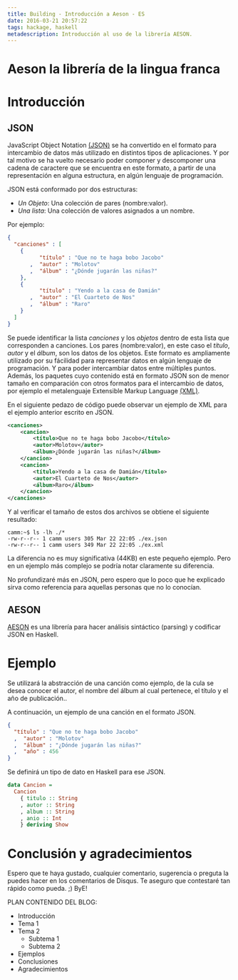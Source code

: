 ```yaml
---
title: Building - Introducción a Aeson - ES
date: 2016-03-21 20:57:22
tags: hackage, haskell
metadescription: Introducción al uso de la librería AESON.
---
```


# Aeson la librería de la lingua franca

# Introducción
## JSON

JavaScript Object Notation [(JSON)](http://json.org/) se ha convertido en el
formato para intercambio de datos más utilizado en distintos tipos de aplicaciones.
Y por tal motivo se ha vuelto necesario poder componer y descomponer una cadena
de caractere que se encuentra en este formato, a partir de una representación
en alguna estructura, en algún lenguaje de programación.

JSON está conformado por dos estructuras:

- *Un Objeto*: Una colección de pares (nombre:valor).
- *Una lista*: Una colección de valores asignados a un nombre.

Por ejemplo:

```json
{
  "canciones" : [
    {
          "título" : "Que no te haga bobo Jacobo"
       ,  "autor" : "Molotov"
       ,  "álbum" : "¿Dónde jugarán las niñas?"
    },
    {
          "título" : "Yendo a la casa de Damián"
       ,  "autor" : "El Cuarteto de Nos"
       ,  "álbum" : "Raro"
    }
  ]
}
```

Se puede identificar la lista *canciones* y los *objetos* dentro de
esta lista que corresponden a canciones. Los pares (nombre:valor), en este caso el
*título*, *autor* y el *álbum*, son los datos de los objetos.
Este formato es ampliamente utilizado por su fácilidad para representar datos
en algún lenguaje de programación. Y para poder intercambiar datos entre múltiples
puntos. Además, los paquetes cuyo contenido está en formato JSON son de menor tamaño
en comparación con otros formatos para el intercambio de datos, por ejemplo el
metalenguaje Extensible Markup Language [(XML)](https://en.wikipedia.org/wiki/XML).

En el siguiente pedazo de código puede observar un ejemplo de XML para el ejemplo
anterior escrito en JSON.

```xml
<canciones>
    <cancion>
        <título>Que no te haga bobo Jacobo</título>
        <autor>Molotov</autor>
        <álbum>¿Dónde jugarán las niñas?</álbum>
    </cancion>
    <cancion>
        <título>Yendo a la casa de Damián</título>
        <autor>El Cuarteto de Nos</autor>
        <álbum>Raro</álbum>
    </cancion>
</canciones>

```

Y al verificar el tamaño de estos dos archivos se obtiene el siguiente resultado:

```shell
camm:~$ ls -lh ./*
-rw-r--r-- 1 camm users 305 Mar 22 22:05 ./ex.json
-rw-r--r-- 1 camm users 349 Mar 22 22:05 ./ex.xml
```

La diferencia no es muy significativa (44KB) en este pequeño ejemplo. Pero en un
ejemplo más complejo se podría notar claramente su diferencia.

No profundizaré más en JSON, pero espero que lo poco que he explicado sirva como
referencia para aquellas personas que no lo conocían.

## AESON

[AESON](https://github.com/bos/aeson) es una librería para hacer análisis sintáctico (parsing) y codificar
JSON en Haskell.

# Ejemplo

Se utilizará la abstracción de una canción como ejemplo, de la cula se desea
conocer el autor, el nombre del álbum al cual pertenece, el título y el año de
publicación..

A continuación, un ejemplo de una canción en el formato JSON.

```json
{
  "título" : "Que no te haga bobo Jacobo"
  ,  "autor" : "Molotov"
  ,  "álbum" : "¿Dónde jugarán las niñas?"
  ,  "año" : 456
}
```

Se definirá un tipo de dato en Haskell para ese JSON.

```haskell
data Cancion =
  Cancion
    { titulo :: String
    , autor :: String
    , album :: String
    , anio :: Int
    } deriving Show
```

# Conclusión y agradecimientos

Espero que te haya gustado, cualquier comentario, sugerencia o preguta la puedes
hacer en los comentarios de Disqus. Te aseguro que contestaré tan rápido como pueda. ;)
ByE!

PLAN CONTENIDO DEL BLOG:
- Introducción
- Tema 1
- Tema 2
  - Subtema 1
  - Subtema 2
- Ejemplos
- Conclusiones
- Agradecimientos

